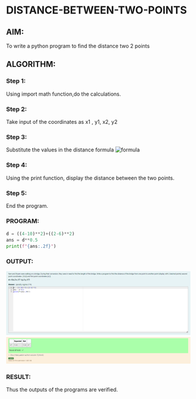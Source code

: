 # DISTANCE-BETWEEN-TWO-POINTS

## AIM:
To write a python program to find the distance two 2 points
## ALGORITHM:
### Step 1: 
Using import math function,do the calculations.
### Step 2: 
Take input of the coordinates as x1 , y1, x2, y2
### Step 3: 
Substitute the values in the distance formula  ![formula](/formula.JPG)
### Step 4: 
Using the print function, display the distance between the two points.
### Step 5: 
End the program.
### PROGRAM:
```python
d = ((4-10)**2)+((2-6)**2)
ans = d**0.5
print(f"{ans:.2f}")
```
### OUTPUT:
![alt text](image.png)
### RESULT:
Thus the outputs of the programs are verified.
